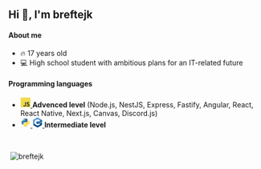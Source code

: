 ## Hi 👋, I'm breftejk</h3>

<h4>About me</h4>

<ul>
  <li>🔥 17 years old</li>
  <li>💻 High school student with ambitious plans for an IT-related future</li>
</ul>

<h4>Programming languages</h4>

<ul>
  <li>
    <a href="https://developer.mozilla.org/en-US/docs/Web/JavaScript" target="_blank" rel="noreferrer"> 
      <img src="https://raw.githubusercontent.com/devicons/devicon/master/icons/javascript/javascript-original.svg" alt="javascript" width="20" height="20"/> 
    </a> 
     <b>Advenced level</b> (Node.js, NestJS, Express, Fastify, Angular, React, React Native, Next.js, Canvas, Discord.js)
  <li>
    <a href="https://www.python.org" target="_blank" rel="noreferrer"> 
      <img src="https://raw.githubusercontent.com/devicons/devicon/master/icons/python/python-original.svg" alt="python" width="20" height="20"/> 
      <img src="https://raw.githubusercontent.com/devicons/devicon/master/icons/cplusplus/cplusplus-original.svg" alt="cplusplus" width="20" height="20"/> 
    </a>
      <b>Intermediate level</b>
  </li>
</ul>

<br/>

<p>&nbsp;<img align="center" src="https://github-readme-stats.vercel.app/api?username=breftejk&show_icons=true&locale=en&count_private=true&hide=stars&theme=github_dark" alt="breftejk" /></p>
